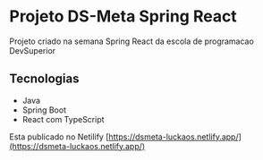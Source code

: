 # Projeto DS-Meta Spring React

Projeto criado na semana Spring React da escola de programacao DevSuperior

## Tecnologias

- Java 
- Spring Boot
- React com TypeScript


Esta publicado no Netilify
[https://dsmeta-luckaos.netlify.app/](https://dsmeta-luckaos.netlify.app/)
